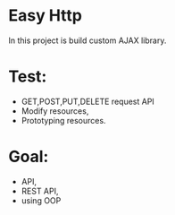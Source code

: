 # Easy Http

In this project is build custom AJAX library.

# Test:

  - GET,POST,PUT,DELETE request API
  - Modify resources,
  - Prototyping resources.
  
  # Goal:
  
  - API,
  - REST API,
  - using OOP 
  
